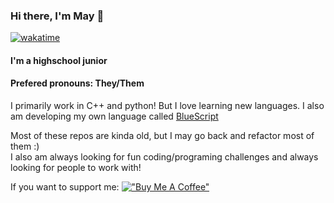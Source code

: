 ### Hi there, I'm May 👋
[![wakatime](https://wakatime.com/badge/user/a9ee50af-034e-4d54-beff-351c7a3ae5b0.svg)](https://wakatime.com/@a9ee50af-034e-4d54-beff-351c7a3ae5b0)
#### I'm a highschool junior 
#### Prefered pronouns: They/Them
<!--
**RyanD524/RyanD524** is a ✨ _special_ ✨ repository because its `README.md` (this file) appears on your GitHub profile.-->
I primarily work in C++ and python! But I love learning new languages.
I also am developing my own language called [BlueScript](https://github.com/MayD524/CBluescirpt)


Most of these repos are kinda old, but I may go back and refactor most of them :)<br>
I also am always looking for fun coding/programing challenges and always looking for people to work with!

If you want to support me:
[!["Buy Me A Coffee"](https://www.buymeacoffee.com/assets/img/custom_images/orange_img.png)](https://www.buymeacoffee.com/?via=mayd524)
